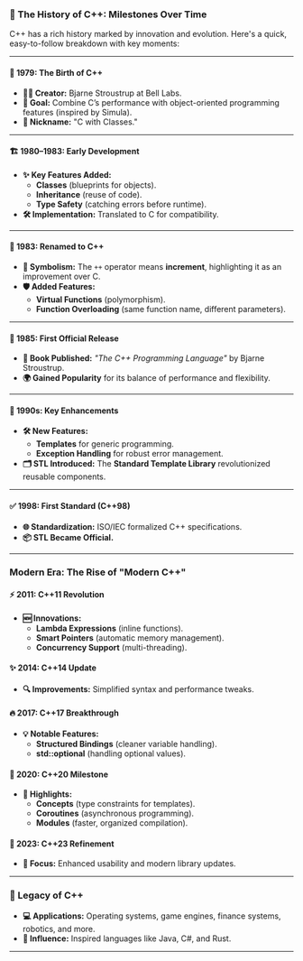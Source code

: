 ### **🚀 The History of C++: Milestones Over Time**  

C++ has a rich history marked by innovation and evolution. Here's a quick, easy-to-follow breakdown with key moments:  

---

#### **🎉 1979: The Birth of C++**  
- **👨‍💻 Creator:** Bjarne Stroustrup at Bell Labs.  
- **🌟 Goal:** Combine C’s performance with object-oriented programming features (inspired by Simula).  
- **📖 Nickname:** "C with Classes."  

---

#### **🏗️ 1980–1983: Early Development**  
- **✨ Key Features Added:**  
  - **Classes** (blueprints for objects).  
  - **Inheritance** (reuse of code).  
  - **Type Safety** (catching errors before runtime).  
- **🛠️ Implementation:** Translated to C for compatibility.  

---

#### **🔄 1983: Renamed to C++**  
- **🚀 Symbolism:** The `++` operator means **increment**, highlighting it as an improvement over C.  
- **🛡️ Added Features:**  
  - **Virtual Functions** (polymorphism).  
  - **Function Overloading** (same function name, different parameters).  

---

#### **📜 1985: First Official Release**  
- **📘 Book Published:** *"The C++ Programming Language"* by Bjarne Stroustrup.  
- **🌍 Gained Popularity** for its balance of performance and flexibility.  

---

#### **🔧 1990s: Key Enhancements**  
- **🛠️ New Features:**  
  - **Templates** for generic programming.  
  - **Exception Handling** for robust error management.  
- **🗂️ STL Introduced:** The **Standard Template Library** revolutionized reusable components.  

---

#### **✅ 1998: First Standard (C++98)**  
- **🌐 Standardization:** ISO/IEC formalized C++ specifications.  
- **📦 STL Became Official.**

---

### **Modern Era: The Rise of "Modern C++"**  

#### **⚡ 2011: C++11 Revolution**  
- **🆕 Innovations:**  
  - **Lambda Expressions** (inline functions).  
  - **Smart Pointers** (automatic memory management).  
  - **Concurrency Support** (multi-threading).  

#### **✨ 2014: C++14 Update**  
- **🔍 Improvements:** Simplified syntax and performance tweaks.  

#### **🔥 2017: C++17 Breakthrough**  
- **💡 Notable Features:**  
  - **Structured Bindings** (cleaner variable handling).  
  - **std::optional** (handling optional values).  

#### **🚀 2020: C++20 Milestone**  
- **📂 Highlights:**  
  - **Concepts** (type constraints for templates).  
  - **Coroutines** (asynchronous programming).  
  - **Modules** (faster, organized compilation).  

#### **🌟 2023: C++23 Refinement**  
- **🔧 Focus:** Enhanced usability and modern library updates.  

---

### **🌟 Legacy of C++**  
- **💻 Applications:** Operating systems, game engines, finance systems, robotics, and more.  
- **📖 Influence:** Inspired languages like Java, C#, and Rust.  

---
 
